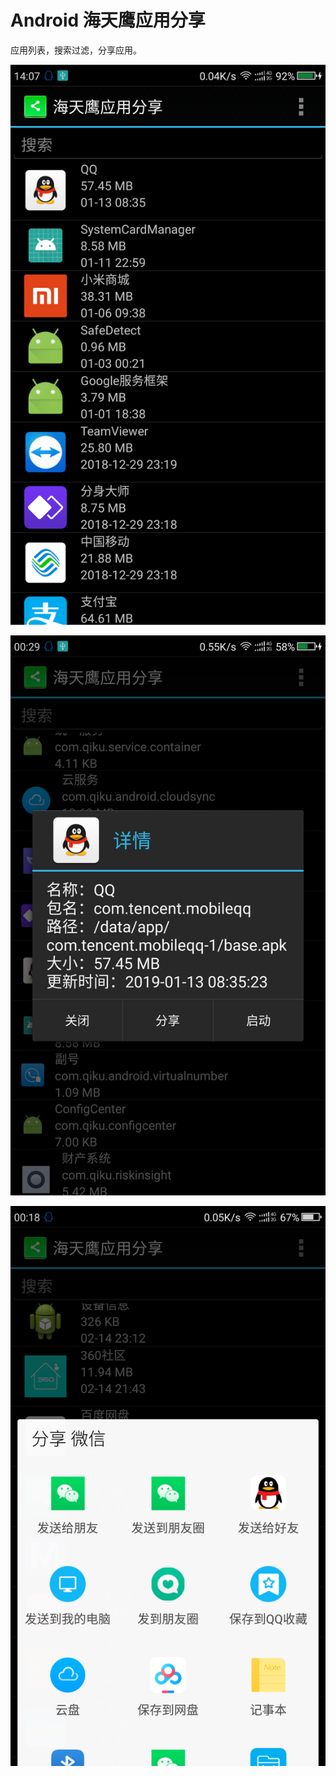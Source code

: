 # Android 海天鹰应用分享
应用列表，搜索过滤，分享应用。  

![alt](list.png)  

![alt](details.png)  

![alt](share.png)  

